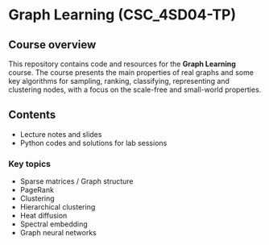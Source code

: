 # Graph Learning (CSC_4SD04-TP)
## Course overview
This repository contains code and resources for the **Graph Learning** course. The course presents the main properties of real graphs and some key algorithms for sampling, ranking, classifying, representing and clustering nodes, with a focus on the scale-free and small-world properties.

## Contents

- Lecture notes and slides
- Python codes and solutions for lab sessions


### Key topics
- Sparse matrices / Graph structure
- PageRank
- Clustering
- Hierarchical clustering
- Heat diffusion
- Spectral embedding
- Graph neural networks
